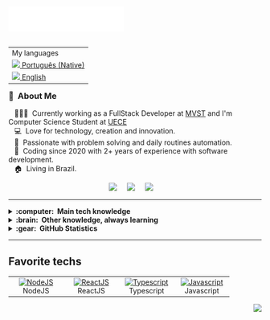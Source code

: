 <img src="images/svg/header_en.svg"></img>

<table align="right">
 <tr><td>My languages</td></tr>
 <tr><td><a href="#"><img src="images/br-flag.png" height="13"> Português (Native)</a></td></tr>
 <tr><td><a href="README.md"><img src="images/us-flag.png" height="13"> English</a></td></tr>
</table>

### :space_invader: &nbsp;About Me

&nbsp;&nbsp;&nbsp;👨🏻‍💻 &nbsp;Currently working as a FullStack Developer at [MVST](https://www.mvst.co/) and I'm Computer Science Student at [UECE](http://www.uece.br/)\
&nbsp;&nbsp;&nbsp;💻 &nbsp;Love for technology, creation and innovation.\
&nbsp;&nbsp;&nbsp;🧮 &nbsp;Passionate with problem solving and daily routines automation.\
&nbsp;&nbsp;&nbsp;🔨 &nbsp;Coding since 2020 with 2+ years of experience with software development.\
&nbsp;&nbsp;&nbsp;🏠 &nbsp;Living in Brazil.

<p align="center">
  <a target="_blank" href="mailto:emersonlucenaoficial@gmail.com?subject=Olá%Emerson"><img src="https://img.shields.io/badge/gmail-%23D14836.svg?&style=for-the-badge&logo=gmail&logoColor=white" /></a>&nbsp;&nbsp;&nbsp;&nbsp;
  <a target="_blank" href="https://www.instagram.com/erms1337/"><img src="https://img.shields.io/badge/instagram-%23dc2743.svg?&style=for-the-badge&logo=instagram&logoColor=white" /></a>&nbsp;&nbsp;&nbsp;&nbsp;
  <a target="_blank" href="https://www.linkedin.com/in/emerson-lucena-6b26391a3/"><img src="https://img.shields.io/badge/linkedin-%230077B5.svg?&style=for-the-badge&logo=linkedin&logoColor=white" /></a>&nbsp;&nbsp;&nbsp;&nbsp;
</p>

<hr/>

<details>
  <summary><b>:computer: &nbsp;Main tech knowledge</b></summary>
  <br/>

![NodeJS](https://img.shields.io/badge/NODEJS-339933.svg?&style=flat&logo=node.js&logoColor=white)&nbsp;
![HTML5](https://img.shields.io/badge/HTML5-E34F26.svg?&style=flat&logo=html5&logoColor=white)&nbsp;
![CSS3](https://img.shields.io/badge/CSS3-%231572B6.svg?&style=flat&logo=css3&logoColor=white)&nbsp;
![JavaScript](https://img.shields.io/badge/JAVASCRIPT-323330.svg?&style=flat&logo=javascript&logoColor=%23F7DF1E)&nbsp;
![Python](https://img.shields.io/badge/PYTHON-323330.svg?&style=flat&logo=python&logoColor=%23F7DF1E)&nbsp;
![TypeScript](https://img.shields.io/badge/TYPESCRIPT-%23007ACC.svg?&style=flat&logo=typescript&logoColor=white)&nbsp;\
![Git](https://img.shields.io/badge/GIT-%23F05033.svg?&style=flat&logo=git&logoColor=white)&nbsp;
![GitHub](https://img.shields.io/badge/GITHUB-%23121011.svg?&style=flat&logo=github&logoColor=white)&nbsp;
![GitLab](https://img.shields.io/badge/GITLAB-%23181717.svg?&style=flat&logo=gitlab&logoColor=white)&nbsp;
![Docker](https://img.shields.io/badge/DOCKER-2496ED.svg?&style=flat&logo=docker&logoColor=white)&nbsp;
![Postgres](https://img.shields.io/badge/POSTGRES-%23316192.svg?&style=flat&logo=postgresql&logoColor=white)
![MySQL](https://img.shields.io/badge/MYSQL-4479A1.svg?&style=flat&logo=mysql&logoColor=white)
![SQLite](https://img.shields.io/badge/SQLITE-003B57.svg?&style=flat&logo=sqlite&logoColor=white)\
![RESTful API](https://img.shields.io/badge/REST-02569B.svg?&style=flat&logo=rest&logoColor=white)&nbsp;
![LINUX](https://img.shields.io/badge/LINUX-FCC624?style=flat-square&logo=linux&logoColor=black)
![VSCode](https://img.shields.io/badge/VSCODE-007ACC.svg?&style=flat&logo=visual-studio-code)&nbsp;
![Clean Architecture](https://img.shields.io/badge/CLEAN%20ARCHITECTURE-6DB33F.svg?&style=flat&logoColor=white)&nbsp;
![MVC Architecture](https://img.shields.io/badge/MVC-888888.svg?&style=flat&logoColor=white)&nbsp;
![SCRUM](https://img.shields.io/badge/SCRUM-6DB33F.svg?&style=flat&logo=ddd&logoColor=white)&nbsp;

</details>

<details>
  <summary><b>:brain: &nbsp;Other knowledge, always learning</b></summary>
  <br/>

![Firebase](https://img.shields.io/badge/FIREBASE-FFCA28.svg?&style=flat&logo=firebase&logoColor=black)&nbsp;
![Nginx](https://img.shields.io/badge/NGINX-269539.svg?&style=flat&logo=nginx&logoColor=white)&nbsp;
![MongoDB](https://img.shields.io/badge/MONGODB-47A248.svg?&style=flat&logo=mongodb&logoColor=white)&nbsp;
![Python](https://img.shields.io/badge/PYTHON-3776AB.svg?&style=flat&logo=python&logoColor=white)&nbsp;\
![JQuery](https://img.shields.io/badge/JQUERY-0769AD.svg?&style=flat&logo=jquery&logoColor=white)&nbsp;
![PHP](https://img.shields.io/badge/PHP-777BB4.svg?&style=flat&logo=php&logoColor=white)&nbsp;\
![PHOTOSHOP](https://img.shields.io/badge/PHOTOSHOP-31A8FF.svg?&style=flat&logo=adobe-photoshop&logoColor=white)&nbsp;

</details>

<details>
  <summary><b>:gear: &nbsp;GitHub Statistics</b></summary>
  <br/>
    <p align="center">
        <img height="137px" src="https://github-readme-streak-stats.herokuapp.com/?user=emerson1337&hide_border=true&theme=nightowl" />
    </p>
    <p align="center">
        <img height="137px" src="https://github-readme-stats.vercel.app/api?username=emerson1337&hide_title=true&hide_border=true&show_icons=true&include_all_commits=true&count_private=true&line_height=21&theme=nightowl" /> <img height="137px" src="https://github-readme-stats.vercel.app/api/top-langs/?username=emerson1337&hide=html&hide_title=true&hide_border=true&layout=compact&langs_count=8&theme=nightowl" />
    </p>
</details>

<hr/>
  <h2>Favorite techs</h2>
  <table align="center">
    <tr>
      <td align="center" width="96">
        <a href="#macropower-tech">
          <img src="/images/svg/nodejs-seeklogo.com.svg" alt="NodeJS" width="48" height="48">
        </a>
        <br>NodeJS
      </td>
      <td align="center" width="96">
        <a href="#macropower-tech">
          <img src="/images/svg/react-original.svg" alt="ReactJS" width="48" height="48">
        </a>
        <br>ReactJS
      </td>
      <td align="center" width="96">
        <a href="#macropower-tech">
          <img src="/images/svg/typescript-original.svg" alt="Typescript" width="48" height="48">
        </a>
        <br>Typescript
      </td>
      <td align="center" width="96">
        <a href="#macropower-tech">
          <img src="/images/svg/javascript-original.svg" alt="Javascript" width="48" height="48">
        </a>
        <br>Javascript
      </td>
    </tr>
  <table>

<p align="right">
<img src="https://komarev.com/ghpvc/?username=emerson1337&style=plastic&label=Views"><img>
</p>
